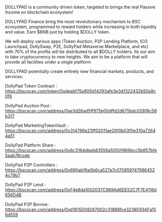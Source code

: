 DOLLYPAD is a community driven token, targeted to brings the real Passive Income on blockchain ecosystem!

DOLLYPAD Finance bring the most revolutionary mechanism to BSC ecosystem, programmed to reward holders while increasing in both liquidity and value. Earn $BNB just by holding $DOLLY token.

We will deploy various apps (Token Auction, P2P Lending Platform, ICO Launchpad, DollySwap, P2E, DollyPad Metaverse Marketplace, and etc) with 70% of the profits will be distributed to all $DOLLY holders. Its our aim to take cryptocurrency to new heights. We aim to be a platform that will provide all facilities under a single platform.

DOLLYPAD potentially create entirely new financial markets, products, and services.

DollyPad Token Contract :
https://bscscan.com/token/0xdeabf75a905d14293afe3e3d1322432b50a9c0f6

DollyPad Auction Pool :
https://bscscan.com/address/0xe3d26ad5ff975b00dffd2d675bdc02818c58b317

DollyPad MarketingTokenVault :
https://bscscan.com/address/0x314766e23ff02011ae2810b03f0e310a72644a51

DollyPad Platform Share :
https://bscscan.com/address/0x6c3164dbeb83556a50501969bcc5b657bfe5aab7#code

DollyPad P2P Controllers :
https://bscscan.com/address/0x690ab19a0b6ca527a7c0708597479864524c79b7

DollyPad P2P Lend :
https://bscscan.com/address/0xF4e8da1002037C989Ad6DE52C7F7E4116d656D4B

DollyPad P2P Borrow :
https://bscscan.com/address/0xd1815D08267002c318B8fce3238E93AFa156d559
